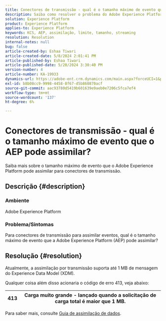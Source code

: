 ```yaml
---
title: Conectores de transmissão - qual é o tamanho máximo de evento que o AEP pode assimilar?
description: Saiba como resolver o problema do Adobe Experience Platform em que a assimilação de streaming suporta até 1 MB de mensagem do Experience Data Model.
solution: Experience Platform
product: Experience Platform
applies-to: Experience Platform
keywords: KCS, AEP, assimilação, limite, tamanho, streaming
resolution: Resolution
internal-notes: null
bug: false
article-created-by: Eshaa Tiwari
article-created-date: 5/8/2024 2:01:41 PM
article-published-by: Eshaa Tiwari
article-published-date: 5/28/2024 3:30:40 PM
version-number: 4
article-number: KA-19933
dynamics-url: https://adobe-ent.crm.dynamics.com/main.aspx?forceUCI=1&pagetype=entityrecord&etn=knowledgearticle&id=0775917c-430d-ef11-9f8a-6045bd006793
exl-id: b8b08cc9-9998-4458-8f67-d5b860870acf
source-git-commit: aac93780d5419b601639e9aeb0e7206c5fca7ef4
workflow-type: tm+mt
source-wordcount: '137'
ht-degree: 6%

---
```


# Conectores de transmissão - qual é o tamanho máximo de evento que o AEP pode assimilar?


Saiba mais sobre o tamanho máximo de evento que o Adobe Experience Platform pode assimilar para conectores de transmissão.

## Descrição {#description}


### <b>Ambiente</b>

Adobe Experience Platform

### <b>Problema/Sintomas</b>

Para conectores de transmissão para assimilar eventos, qual é o tamanho máximo de evento que a Adobe Experience Platform (AEP) pode assimilar?


## Resolução {#resolution}


Atualmente, a assimilação por transmissão suporta até 1 MB de mensagem do Experience Data Model (XDM).

Qualquer coisa além disso acionaria o código de erro 413, veja abaixo:




| 413 | Carga muito grande - lançado quando a solicitação de carga total é maior que 1 MB. |
| --- | --- |




Para saber mais, consulte [Guia de assimilação de dados](https://experienceleague.adobe.com/en/docs/experience-platform/ingestion/tutorials/streaming-multiple-messages).
